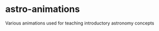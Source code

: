 astro-animations
================

Various animations used for teaching introductory astronomy concepts
